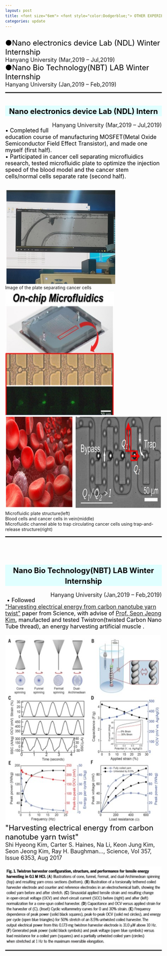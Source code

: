 ```yaml
---
layout: post
title: <font size="6em"> <font style="color:Dodgerblue;"> OTHER EXPERIENCES   &nbsp;&nbsp;&nbsp;&nbsp;&nbsp;&nbsp;&nbsp;&nbsp;&nbsp;&nbsp;   </font></font>
categories: update
---
```

<br><font size="5em" style="color:black;">
●Nano electronics device Lab (NDL) Winter Internship <br>
</font> <font size="4em"> Hanyang University (Mar,2019 – Jul,2019)<br>
</font>
<font size="5em" style="color:black;">
●Nano Bio Technology(NBT) LAB Winter Internship <br>
</font> <font size="4em"> Hanyang University (Jan,2019 – Feb,2019)<br>
</font>
<hr style="height:3px">









<h1 style="background-color:LightCyan; text-align:center; color:black;"><font size="5em">
Nano electronics device Lab (NDL) Intern </font></h1>
<div style="float:right;"><font size="4em">Hanyang University (Mar,2019 – Jul,2019)</font></div>
<br>
<font size="4em" style="color:black;">
•	Completed full education course of manufacturing MOSFET(Metal Oxide Semiconductor Field Effect Transistor), and made one myself (first half).<br>
•	Participated in cancer cell separating microfluidics research, tested microfluidic plate to optimize the injection speed of the blood model and the cancer stem cells/normal cells separate rate (second half).<br></font>
<br>
<br>
&nbsp;<img src="/images/fulls/ndl11.jpg" class="image-img" width="350" height="300"><br>
Image of the plate separating cancer cells<br>
<div style="float:left;">
<img src="/images/fulls/NDL1.jpg" class="image-img" width="350" height="400">
<img src="/images/fulls/NDL2.jpg" class="image-img" width="600" height="300">
</div>
Microfluidic plate structure(left)<br>
Blood cells and cancer cells in vein(middle)<br>
Microfluidic channel able to trap circulating cancer cells using trap-and-release structure(right)
<br>
<hr style="height:3px">
<br><br>



<h1 style="background-color:LightCyan; text-align:center; color:black;"><font size="5em">
Nano Bio Technology(NBT) LAB Winter Internship  <br>
</font></h1>
<div style="float:right;"><font size="4em"> Hanyang University (Jan,2019 – Feb,2019)
</font></div><br>
<font size="4em" style="color:black;">
&nbsp;•	Followed <a href="https://science.sciencemag.org/content/357/6353/773.abstract" target="_blank"><u>"Harvesting electrical energy from carbon nanotube yarn twist"</u></a> paper from Science, with advise of <a href="https://nbt.hanyang.ac.kr/front/Publications/Journal/view?id=139&BoardArticleSearch%5Bkeyword%5D=Harvesting+electrical+energy+from+carbon+nanotube+yarn+twist&page=3" target="_blank"><u> Prof. Seon Jeong Kim</u></a>, manufacted and tested Twistron(twisted Carbon Nano Tube thread), an energy harvesting artificial muscle .<br>
</font><br>
<div style="float:left;">
<img src="/images/fulls/NBT1.jpg" class="image-img" width="500" height="600">
</div>
<br>
<font size="5em" style="color:black;">
"Harvesting electrical energy from carbon nanotube yarn twist"</font>
<br><font size="4em">Shi Hyeong Kim, Carter S. Haines, Na Li, Keon Jung Kim, Seon Jeong Kim, Ray H. Baughman..., Science, Vol 357, Issue 6353, Aug 2017
</font><br><br>

<img src="/images/fulls/NBT2.jpg" class="image-img" width="650" height="250">
<br>
<hr style="height:3px">
<br><br>
